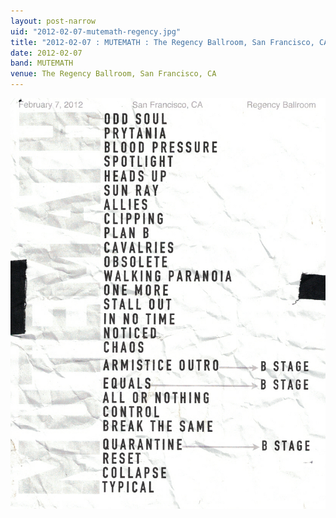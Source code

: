 ```yaml
---
layout: post-narrow
uid: "2012-02-07-mutemath-regency.jpg"
title: "2012-02-07 : MUTEMATH : The Regency Ballroom, San Francisco, CA"
date: 2012-02-07
band: MUTEMATH
venue: The Regency Ballroom, San Francisco, CA
---
```


<div class="showcase">
  <img src="/img/2012/02/20120207-MUTEMATH-Regency.jpg" alt="2012-02-07-mutemath-regency.jpg">
</div>
